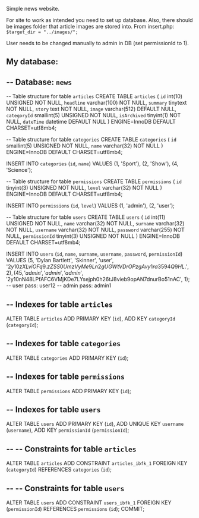 Simple news website.

For site to work as intended you need to set up database.
Also, there should be images folder that article images are stored into. From insert.php: `$target_dir = "../images/";`

User needs to be changed manually to admin in DB (set permissionId to 1).


My database:
--
-- Database: `news`
--

-- Table structure for table `articles`
CREATE TABLE `articles` (
  `id` int(10) UNSIGNED NOT NULL,
  `headline` varchar(100) NOT NULL,
  `summary` tinytext NOT NULL,
  `story` text NOT NULL,
  `image` varchar(512) DEFAULT NULL,
  `categoryId` smallint(5) UNSIGNED NOT NULL,
  `isArchived` tinyint(1) NOT NULL,
  `dateTime` datetime DEFAULT NULL
) ENGINE=InnoDB DEFAULT CHARSET=utf8mb4;


-- Table structure for table `categories`
CREATE TABLE `categories` (
  `id` smallint(5) UNSIGNED NOT NULL,
  `name` varchar(32) NOT NULL
) ENGINE=InnoDB DEFAULT CHARSET=utf8mb4;

INSERT INTO `categories` (`id`, `name`) VALUES
(1, 'Sport'),
(2, 'Show'),
(4, 'Science');


-- Table structure for table `permissions`
CREATE TABLE `permissions` (
  `id` tinyint(3) UNSIGNED NOT NULL,
  `level` varchar(32) NOT NULL
) ENGINE=InnoDB DEFAULT CHARSET=utf8mb4;

INSERT INTO `permissions` (`id`, `level`) VALUES
(1, 'admin'),
(2, 'user');


-- Table structure for table `users`
CREATE TABLE `users` (
  `id` int(11) UNSIGNED NOT NULL,
  `name` varchar(32) NOT NULL,
  `surname` varchar(32) NOT NULL,
  `username` varchar(32) NOT NULL,
  `password` varchar(255) NOT NULL,
  `permissionId` tinyint(3) UNSIGNED NOT NULL
) ENGINE=InnoDB DEFAULT CHARSET=utf8mb4;

INSERT INTO `users` (`id`, `name`, `surname`, `username`, `password`, `permissionId`) VALUES
(5, 'Dylan Bartlett', 'Skinner', 'user', '$2y$10$zXLviOFq9.zZSS0UmzVyMe9Ln2gUGWtVDrOPzgAvy1ra3594Q9HL.', 2),
(45, 'admin', 'admin', 'admin', '$2y$10$nN48LPfAFC6VMjKDe7LYsejph0h26tJ8vieb9opAN7dnurBo51nAC', 1);
-- user pass: user12
-- admin pass: admin1


-- Indexes for table `articles`
--
ALTER TABLE `articles`
  ADD PRIMARY KEY (`id`),
  ADD KEY `categoryId` (`categoryId`);

-- Indexes for table `categories`
--
ALTER TABLE `categories`
  ADD PRIMARY KEY (`id`);

-- Indexes for table `permissions`
--
ALTER TABLE `permissions`
  ADD PRIMARY KEY (`id`);

-- Indexes for table `users`
--
ALTER TABLE `users`
  ADD PRIMARY KEY (`id`),
  ADD UNIQUE KEY `username` (`username`),
  ADD KEY `permissionId` (`permissionId`);


--
-- Constraints for table `articles`
--
ALTER TABLE `articles`
  ADD CONSTRAINT `articles_ibfk_1` FOREIGN KEY (`categoryId`) REFERENCES `categories` (`id`);

--
-- Constraints for table `users`
--
ALTER TABLE `users`
  ADD CONSTRAINT `users_ibfk_1` FOREIGN KEY (`permissionId`) REFERENCES `permissions` (`id`);
COMMIT;